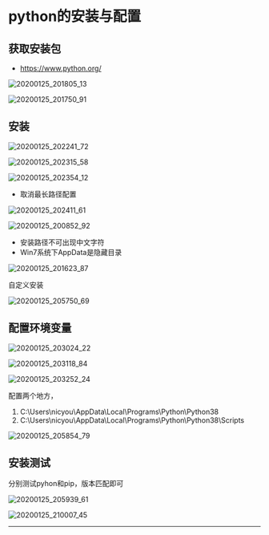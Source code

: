 # python的安装与配置

## 获取安装包

* <https://www.python.org/>

![20200125_201805_13](image/20200125_201805_13.png)

![20200125_201750_91](image/20200125_201750_91.png)

## 安装

![20200125_202241_72](image/20200125_202241_72.png)

![20200125_202315_58](image/20200125_202315_58.png)

![20200125_202354_12](image/20200125_202354_12.png)

* 取消最长路径配置

![20200125_202411_61](image/20200125_202411_61.png)


![20200125_200852_92](image/20200125_200852_92.png)

* 安装路径不可出现中文字符
* Win7系统下AppData是隐藏目录

![20200125_201623_87](image/20200125_201623_87.png)

自定义安装

![20200125_205750_69](image/20200125_205750_69.png)

## 配置环境变量

![20200125_203024_22](image/20200125_203024_22.png)

![20200125_203118_84](image/20200125_203118_84.png)

![20200125_203252_24](image/20200125_203252_24.png)

配置两个地方，

1. C:\Users\nicyou\AppData\Local\Programs\Python\Python38
2. C:\Users\nicyou\AppData\Local\Programs\Python\Python38\Scripts

![20200125_205854_79](image/20200125_205854_79.png)

## 安装测试

分别测试pyhon和pip，版本匹配即可

![20200125_205939_61](image/20200125_205939_61.png)

![20200125_210007_45](image/20200125_210007_45.png)

---
